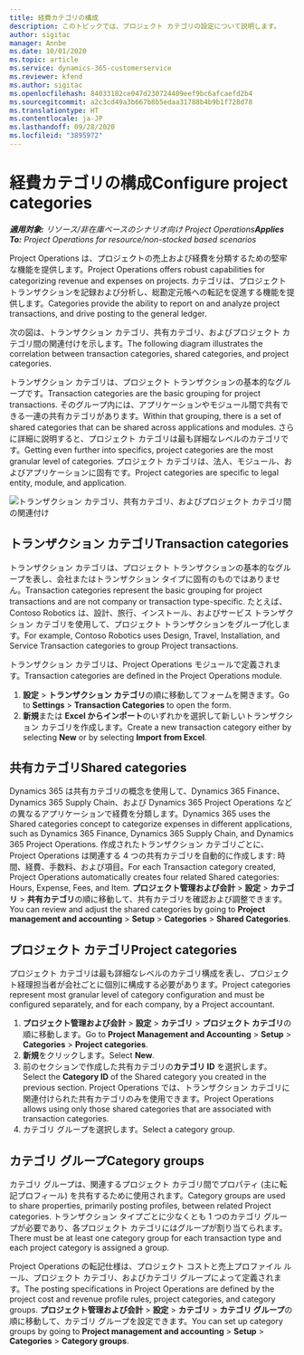 ```yaml
---
title: 経費カテゴリの構成
description: このトピックでは、プロジェクト カテゴリの設定について説明します。
author: sigitac
manager: Annbe
ms.date: 10/01/2020
ms.topic: article
ms.service: dynamics-365-customerservice
ms.reviewer: kfend
ms.author: sigitac
ms.openlocfilehash: 84033182ce047d230724409eef9bc6afcaefd2b4
ms.sourcegitcommit: a2c3cd49a3b667b8b5edaa31788b4b9b1f728d78
ms.translationtype: HT
ms.contentlocale: ja-JP
ms.lasthandoff: 09/28/2020
ms.locfileid: "3895972"
---
```

# <a name="configure-project-categories"></a><span data-ttu-id="e8827-103">経費カテゴリの構成</span><span class="sxs-lookup"><span data-stu-id="e8827-103">Configure project categories</span></span>

<span data-ttu-id="e8827-104">_**適用対象:** リソース/非在庫ベースのシナリオ向け Project Operations_</span><span class="sxs-lookup"><span data-stu-id="e8827-104">_**Applies To:** Project Operations for resource/non-stocked based scenarios_</span></span>

<span data-ttu-id="e8827-105">Project Operations は、プロジェクトの売上および経費を分類するための堅牢な機能を提供します。</span><span class="sxs-lookup"><span data-stu-id="e8827-105">Project Operations offers robust capabilities for categorizing revenue and expenses on projects.</span></span> <span data-ttu-id="e8827-106">カテゴリは、プロジェクト トランザクションを記録および分析し、総勘定元帳への転記を促進する機能を提供します。</span><span class="sxs-lookup"><span data-stu-id="e8827-106">Categories provide the ability to report on and analyze project transactions, and drive posting to the general ledger.</span></span>

<span data-ttu-id="e8827-107">次の図は、トランザクション カテゴリ、共有カテゴリ、およびプロジェクト カテゴリ間の関連付けを示します。</span><span class="sxs-lookup"><span data-stu-id="e8827-107">The following diagram illustrates the correlation between transaction categories, shared categories, and project categories.</span></span> 

<span data-ttu-id="e8827-108">トランザクション カテゴリは、プロジェクト トランザクションの基本的なグループです。</span><span class="sxs-lookup"><span data-stu-id="e8827-108">Transaction categories are the basic grouping for project transactions.</span></span> <span data-ttu-id="e8827-109">そのグループ内には、アプリケーションやモジュール間で共有できる一連の共有カテゴリがあります。</span><span class="sxs-lookup"><span data-stu-id="e8827-109">Within that grouping, there is a set of shared categories that can be shared across applications and modules.</span></span> <span data-ttu-id="e8827-110">さらに詳細に説明すると、プロジェクト カテゴリは最も詳細なレベルのカテゴリです。</span><span class="sxs-lookup"><span data-stu-id="e8827-110">Getting even further into specifics, project categories are the most granular level of categories.</span></span> <span data-ttu-id="e8827-111">プロジェクト カテゴリは、法人、モジュール、およびアプリケーションに固有です。</span><span class="sxs-lookup"><span data-stu-id="e8827-111">Project categories are specific to legal entity, module, and application.</span></span>

![トランザクション カテゴリ、共有カテゴリ、およびプロジェクト カテゴリ間の関連付け](media/project-categories.png)

## <a name="transaction-categories"></a><span data-ttu-id="e8827-113">トランザクション カテゴリ</span><span class="sxs-lookup"><span data-stu-id="e8827-113">Transaction categories</span></span>

<span data-ttu-id="e8827-114">トランザクション カテゴリは、プロジェクト トランザクションの基本的なグループを表し、会社またはトランザクション タイプに固有のものではありません。</span><span class="sxs-lookup"><span data-stu-id="e8827-114">Transaction categories represent the basic grouping for project transactions and are not company or transaction type-specific.</span></span> <span data-ttu-id="e8827-115">たとえば、Contoso Robotics は、設計、旅行、インストール、およびサービス トランザクション カテゴリを使用して、プロジェクト トランザクションをグループ化します。</span><span class="sxs-lookup"><span data-stu-id="e8827-115">For example, Contoso Robotics uses Design, Travel, Installation, and Service Transaction categories to group Project transactions.</span></span>

<span data-ttu-id="e8827-116">トランザクション カテゴリは、Project Operations モジュールで定義されます。</span><span class="sxs-lookup"><span data-stu-id="e8827-116">Transaction categories are defined in the Project Operations module.</span></span> 
1. <span data-ttu-id="e8827-117">**設定** \> **トランザクション カテゴリ**の順に移動してフォームを開きます。</span><span class="sxs-lookup"><span data-stu-id="e8827-117">Go to **Settings** \> **Transaction Categories** to open the form.</span></span> 
2. <span data-ttu-id="e8827-118">**新規**または **Excel からインポート**のいずれかを選択して新しいトランザクション カテゴリを作成します。</span><span class="sxs-lookup"><span data-stu-id="e8827-118">Create a new transaction category either by selecting **New** or by selecting **Import from Excel**.</span></span>

## <a name="shared-categories"></a><span data-ttu-id="e8827-119">共有カテゴリ</span><span class="sxs-lookup"><span data-stu-id="e8827-119">Shared categories</span></span>

<span data-ttu-id="e8827-120">Dynamics 365 は共有カテゴリの概念を使用して、Dynamics 365 Finance、Dynamics 365 Supply Chain、および Dynamics 365 Project Operations などの異なるアプリケーションで経費を分類します。</span><span class="sxs-lookup"><span data-stu-id="e8827-120">Dynamics 365 uses the Shared categories concept to categorize expenses in different applications, such as Dynamics 365 Finance, Dynamics 365 Supply Chain, and Dynamics 365 Project Operations.</span></span> <span data-ttu-id="e8827-121">作成されたトランザクション カテゴリごとに、Project Operations は関連する 4 つの共有カテゴリを自動的に作成します: 時間、経費、手数料、および項目。</span><span class="sxs-lookup"><span data-stu-id="e8827-121">For each Transaction category created, Project Operations automatically creates four related Shared categories: Hours, Expense, Fees, and Item.</span></span> <span data-ttu-id="e8827-122">**プロジェクト管理および会計** \> **設定** \> **カテゴリ** \> **共有カテゴリ**の順に移動して、共有カテゴリを確認および調整できます。</span><span class="sxs-lookup"><span data-stu-id="e8827-122">You can review and adjust the shared categories by going to **Project management and accounting** \> **Setup** \> **Categories** \> **Shared Categories**.</span></span>

## <a name="project-categories"></a><span data-ttu-id="e8827-123">プロジェクト カテゴリ</span><span class="sxs-lookup"><span data-stu-id="e8827-123">Project categories</span></span>

<span data-ttu-id="e8827-124">プロジェクト カテゴリは最も詳細なレベルのカテゴリ構成を表し、プロジェクト経理担当者が会社ごとに個別に構成する必要があります。</span><span class="sxs-lookup"><span data-stu-id="e8827-124">Project categories represent most granular level of category configuration and must be configured separately, and for each company, by a Project accountant.</span></span>

1. <span data-ttu-id="e8827-125">**プロジェクト管理および会計** \> **設定** \> **カテゴリ** \> **プロジェクト カテゴリ**の順に移動します。</span><span class="sxs-lookup"><span data-stu-id="e8827-125">Go to **Project Management and Accounting** \> **Setup** \> **Categories** \> **Project categories**.</span></span>
2. <span data-ttu-id="e8827-126">**新規**をクリックします。</span><span class="sxs-lookup"><span data-stu-id="e8827-126">Select **New**.</span></span>
3. <span data-ttu-id="e8827-127">前のセクションで作成した共有カテゴリの**カテゴリ ID** を選択します。</span><span class="sxs-lookup"><span data-stu-id="e8827-127">Select the **Category ID** of the Shared category you created in the previous section.</span></span> <span data-ttu-id="e8827-128">Project Operations では、トランザクション カテゴリに関連付けられた共有カテゴリのみを使用できます。</span><span class="sxs-lookup"><span data-stu-id="e8827-128">Project Operations allows using only those shared categories that are associated with transaction categories.</span></span>
4. <span data-ttu-id="e8827-129">カテゴリ グループを選択します。</span><span class="sxs-lookup"><span data-stu-id="e8827-129">Select a category group.</span></span>

## <a name="category-groups"></a><span data-ttu-id="e8827-130">カテゴリ グループ</span><span class="sxs-lookup"><span data-stu-id="e8827-130">Category groups</span></span>

<span data-ttu-id="e8827-131">カテゴリ グループは、関連するプロジェクト カテゴリ間でプロパティ (主に転記プロフィール) を共有するために使用されます。</span><span class="sxs-lookup"><span data-stu-id="e8827-131">Category groups are used to share properties, primarily posting profiles, between related Project categories.</span></span> <span data-ttu-id="e8827-132">トランザクション タイプごとに少なくとも 1 つのカテゴリ グループが必要であり、各プロジェクト カテゴリにはグループが割り当てられます。</span><span class="sxs-lookup"><span data-stu-id="e8827-132">There must be at least one category group for each transaction type and each project category is assigned a group.</span></span>

<span data-ttu-id="e8827-133">Project Operations の転記仕様は、プロジェクト コストと売上プロファイル ルール、プロジェクト カテゴリ、およびカテゴリ グループによって定義されます。</span><span class="sxs-lookup"><span data-stu-id="e8827-133">The posting specifications in Project Operations are defined by the project cost and revenue profile rules, project categories, and category groups.</span></span> <span data-ttu-id="e8827-134">**プロジェクト管理および会計** \> **設定** \> **カテゴリ** \> **カテゴリ グループ**の順に移動して、カテゴリ グループを設定できます。</span><span class="sxs-lookup"><span data-stu-id="e8827-134">You can set up category groups by going to **Project management and accounting** \> **Setup** \> **Categories** \> **Category groups**.</span></span>
